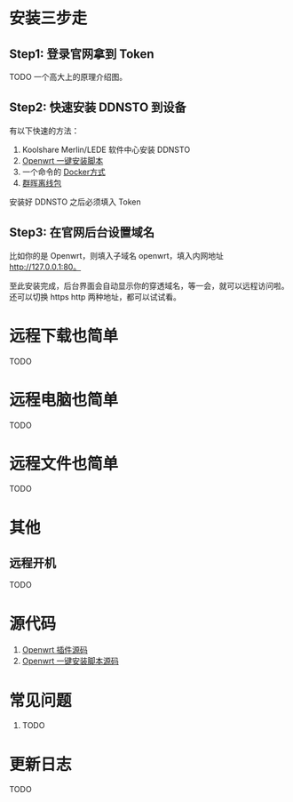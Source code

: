 # 安装三步走

## Step1: 登录官网拿到 Token

TODO 一个高大上的原理介绍图。

## Step2: 快速安装 DDNSTO 到设备

有以下快速的方法：

1. Koolshare Merlin/LEDE 软件中心安装 DDNSTO
2. [Openwrt 一键安装脚本](https://firmware.koolshare.cn/binary/ddnsto/openwrt/)
3. 一个命令的 [Docker方式](https://github.com/linkease/docker_ddnsto)
4. [群晖离线包](https://firmware.koolshare.cn/binary/ddnsto/synology/)

安装好 DDNSTO 之后必须填入 Token

## Step3: 在官网后台设置域名

比如你的是 Openwrt，则填入子域名 openwrt，填入内网地址 http://127.0.0.1:80。

至此安装完成，后台界面会自动显示你的穿透域名，等一会，就可以远程访问啦。还可以切换 https http 两种地址，都可以试试看。

# 远程下载也简单

TODO

# 远程电脑也简单

TODO

# 远程文件也简单

TODO

# 其他

## 远程开机

TODO 

# 源代码

1. [Openwrt 插件源码](https://github.com/linkease/ddnsto-openwrt) 
2. [Openwrt 一键安装脚本源码](https://github.com/linkease/ddnsto_all_in_one_script)

# 常见问题

1. TODO

# 更新日志

TODO

